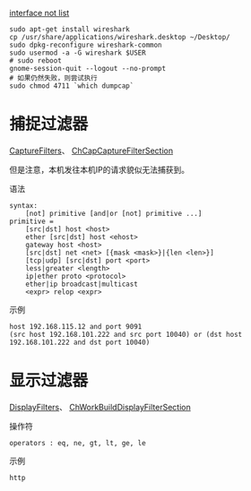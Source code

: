 [interface not list](https://ask.wireshark.org/questions/7523/ubuntu-machine-no-interfaces-listed)

```
sudo apt-get install wireshark
cp /usr/share/applications/wireshark.desktop ~/Desktop/
sudo dpkg-reconfigure wireshark-common
sudo usermod -a -G wireshark $USER
# sudo reboot
gnome-session-quit --logout --no-prompt
# 如果仍然失败，则尝试执行
sudo chmod 4711 `which dumpcap`
```



# 捕捉过滤器

[CaptureFilters](http://wiki.wireshark.org/CaptureFilters)、
[ChCapCaptureFilterSection](http://www.wireshark.org/docs/wsug_html_chunked/ChCapCaptureFilterSection.html)

但是注意，本机发往本机IP的请求貌似无法捕获到。

语法

```
syntax:
    [not] primitive [and|or [not] primitive ...]
primitive =
    [src|dst] host <host>
    ether [src|dst] host <ehost>
    gateway host <host>
    [src|dst] net <net> [{mask <mask>}|{len <len>}]
    [tcp|udp] [src|dst] port <port>
    less|greater <length>
    ip|ether proto <protocol>
    ether|ip broadcast|multicast
    <expr> relop <expr>
```

示例

```
host 192.168.115.12 and port 9091
(src host 192.168.101.222 and src port 10040) or (dst host 192.168.101.222 and dst port 10040)
```

# 显示过滤器

[DisplayFilters](http://wiki.wireshark.org/DisplayFilters)、
[ChWorkBuildDisplayFilterSection](http://www.wireshark.org/docs/wsug_html_chunked/ChWorkBuildDisplayFilterSection.html)


操作符

```
operators : eq, ne, gt, lt, ge, le
```

示例

```
http
```





